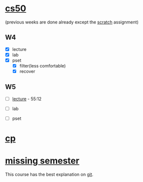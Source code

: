 # [cs50](https://cs50.harvard.edu/x/2022/)
(previous weeks are done already except the [scratch](https://cs50.harvard.edu/x/2022/psets/0/) assignment)  

## W4
- [x] lecture  
- [x] lab  
- [x] pset  
    - [x] filter(less comfortable)  
    - [x] recover  

## W5
- [ ] [lecture](https://cs50.harvard.edu/x/2022/weeks/5/) - 55:12
- [ ] lab  
- [ ] pset  




# [cp](http://web.stanford.edu/class/cs97si/)  


# [missing semester](https://missing.csail.mit.edu/)
This course has the best explanation on [git](https://missing.csail.mit.edu/2020/version-control/).  
